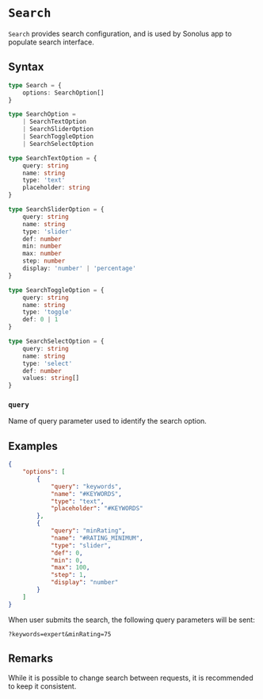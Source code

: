 # `Search`

`Search` provides search configuration, and is used by Sonolus app to populate search interface.

## Syntax

```ts
type Search = {
    options: SearchOption[]
}

type SearchOption =
    | SearchTextOption
    | SearchSliderOption
    | SearchToggleOption
    | SearchSelectOption

type SearchTextOption = {
    query: string
    name: string
    type: 'text'
    placeholder: string
}

type SearchSliderOption = {
    query: string
    name: string
    type: 'slider'
    def: number
    min: number
    max: number
    step: number
    display: 'number' | 'percentage'
}

type SearchToggleOption = {
    query: string
    name: string
    type: 'toggle'
    def: 0 | 1
}

type SearchSelectOption = {
    query: string
    name: string
    type: 'select'
    def: number
    values: string[]
}
```

### `query`

Name of query parameter used to identify the search option.

## Examples

```json
{
    "options": [
        {
            "query": "keywords",
            "name": "#KEYWORDS",
            "type": "text",
            "placeholder": "#KEYWORDS"
        },
        {
            "query": "minRating",
            "name": "#RATING_MINIMUM",
            "type": "slider",
            "def": 0,
            "min": 0,
            "max": 100,
            "step": 1,
            "display": "number"
        }
    ]
}
```

When user submits the search, the following query parameters will be sent:

```url
?keywords=expert&minRating=75
```

## Remarks

While it is possible to change search between requests, it is recommended to keep it consistent.

